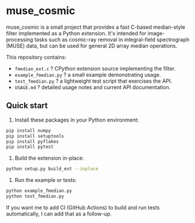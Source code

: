 # muse_cosmic

muse_cosmic is a small project that provides a fast C-based median-style filter
implemented as a Python extension. It's intended for image-processing tasks such
as cosmic-ray removal in integral-field spectrograph (MUSE) data, but can be
used for general 2D array median operations.

This repository contains:

- `fmedian_ext.c` ? CPython extension source implementing the filter.
- `example_fmedian.py` ? a small example demonstrating usage.
- `test_fmedian.py` ? a lightweight test script that exercises the API.
- `USAGE.md` ? detailed usage notes and current API documentation.

## Quick start

1. Install these packages in your Python environment:

```bash
pip install numpy
pip install setuptools
pip install pyflakes
pip install pytest
```

1. Build the extension in-place:

```bash
python setup.py build_ext --inplace
```

1. Run the example or tests:

```bash
python example_fmedian.py
python test_fmedian.py
```

If you want me to add CI (GitHub Actions) to build and run tests automatically, I can add
that as a follow-up.
